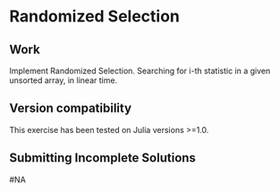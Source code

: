 # Randomized Selection

## Work
Implement Randomized Selection. Searching for i-th statistic in a given unsorted array, in linear time.


## Version compatibility
This exercise has been tested on Julia versions >=1.0.

## Submitting Incomplete Solutions
#NA
